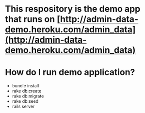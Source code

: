 # This respository is the demo app that runs on [http://admin-data-demo.heroku.com/admin_data](http://admin-data-demo.heroku.com/admin_data) ##

# How do I run demo application?
* bundle install
* rake db:create
* rake db:migrate
* rake db:seed
* rails server
